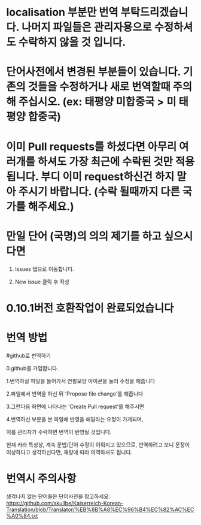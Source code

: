 # localisation 부분만 번역 부탁드리겠습니다. 나머지 파일들은 관리자용으로 수정하셔도 수락하지 않을 것 입니다.
# 단어사전에서 변경된 부분들이 있습니다. 기존의 것들을 수정하거나 새로 번역할때 주의해 주십시오. (ex: 태평양 미합중국 > 미 태평양 합중국)
# 이미 Pull requests를 하셨다면 아무리 여러개를 하셔도 가장 최근에 수락된 것만 적용됩니다. 부디 이미 request하신건 하지 말아 주시기 바랍니다. (수락 될때까지 다른 국가를 해주세요.)
# 만일 단어 (국명)의 의의 제기를 하고 싶으시다면
1. Issues 탭으로 이동합니다.

2. New issue 클릭 후 작성
# 0.10.1버전 호환작업이 완료되었습니다

# 번역 방법


#github로 번역하기

0.github를 가입합니다.

1.번역하실 파일을 들어가서 연필모양 아이콘을 눌러 수정을 해줍니다

2.파일에서 번역을 하신 뒤 'Propose file change'를 해줍니다

3.그런다음 화면에 나타나는 'Create Pull request'를 해주시면

4.번역하신 부분을 본 파일에 반영을 해달라는 요청이 가게되며, 

이를 관리자가 수락하면 번역이 반영될 것입니다.

현재 카라 특성상, 계속 문법/단어 수정이 이뤄지고 있으므로, 번역하려고 보니 문장이 이상하다고 생각하신다면, 재량에 따라 의역하셔도 됩니다.



# 번역시 주의사항
생각나지 않는 단어들은 단어사전을 참고하세요: https://github.com/skullbe/Kaiserreich-Korean-Translation/blob/Translator/%EB%8B%A8%EC%96%B4%EC%82%AC%EC%A0%84.txt
